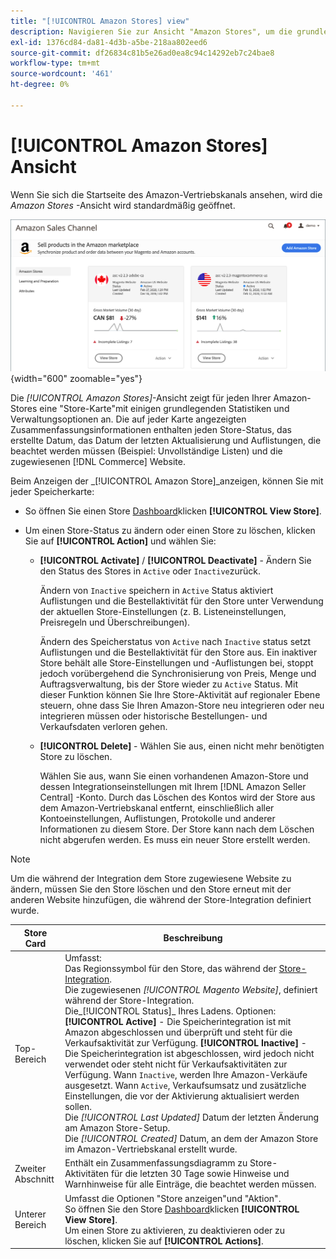 ```yaml
---
title: "[!UICONTROL Amazon Stores] view"
description: Navigieren Sie zur Ansicht "Amazon Stores", um die grundlegenden Statistiken für jeden Ihrer Amazon Stores zu überprüfen und auf die Verwaltungsoptionen zuzugreifen.
exl-id: 1376cd84-da81-4d3b-a5be-218aa802eed6
source-git-commit: df26834c81b5e26ad0ea8c94c14292eb7c24bae8
workflow-type: tm+mt
source-wordcount: '461'
ht-degree: 0%

---
```


# [!UICONTROL Amazon Stores] Ansicht

Wenn Sie sich die Startseite des Amazon-Vertriebskanals ansehen, wird die _Amazon Stores_ -Ansicht wird standardmäßig geöffnet.

![Ansicht &quot;Amazon Stores&quot;](assets/amazon-sales-channel-home-tabs.png){width="600" zoomable="yes"}

Die _[!UICONTROL Amazon Stores]_-Ansicht zeigt für jeden Ihrer Amazon-Stores eine &quot;Store-Karte&quot;mit einigen grundlegenden Statistiken und Verwaltungsoptionen an. Die auf jeder Karte angezeigten Zusammenfassungsinformationen enthalten jeden Store-Status, das erstellte Datum, das Datum der letzten Aktualisierung und Auflistungen, die beachtet werden müssen (Beispiel: Unvollständige Listen) und die zugewiesenen [!DNL Commerce] Website.

Beim Anzeigen der _[!UICONTROL Amazon Store]_anzeigen, können Sie mit jeder Speicherkarte:

- So öffnen Sie einen Store [Dashboard](./amazon-store-dashboard.md)klicken **[!UICONTROL View Store]**.

- Um einen Store-Status zu ändern oder einen Store zu löschen, klicken Sie auf **[!UICONTROL Action]** und wählen Sie:

   - **[!UICONTROL Activate]** / **[!UICONTROL Deactivate]** - Ändern Sie den Status des Stores in `Active` oder `Inactive`zurück.

      Ändern von `Inactive` speichern in `Active` Status aktiviert Auflistungen und die Bestellaktivität für den Store unter Verwendung der aktuellen Store-Einstellungen (z. B. Listeneinstellungen, Preisregeln und Überschreibungen).

      Ändern des Speicherstatus von `Active` nach `Inactive` status setzt Auflistungen und die Bestellaktivität für den Store aus. Ein inaktiver Store behält alle Store-Einstellungen und -Auflistungen bei, stoppt jedoch vorübergehend die Synchronisierung von Preis, Menge und Auftragsverwaltung, bis der Store wieder zu `Active` Status. Mit dieser Funktion können Sie Ihre Store-Aktivität auf regionaler Ebene steuern, ohne dass Sie Ihren Amazon-Store neu integrieren oder neu integrieren müssen oder historische Bestellungen- und Verkaufsdaten verloren gehen.

   - **[!UICONTROL Delete]** - Wählen Sie aus, einen nicht mehr benötigten Store zu löschen.

      Wählen Sie aus, wann Sie einen vorhandenen Amazon-Store und dessen Integrationseinstellungen mit Ihrem [!DNL Amazon Seller Central] -Konto. Durch das Löschen des Kontos wird der Store aus dem Amazon-Vertriebskanal entfernt, einschließlich aller Kontoeinstellungen, Auflistungen, Protokolle und anderer Informationen zu diesem Store. Der Store kann nach dem Löschen nicht abgerufen werden. Es muss ein neuer Store erstellt werden.

>[!NOTE]
>Um die während der Integration dem Store zugewiesene Website zu ändern, müssen Sie den Store löschen und den Store erneut mit der anderen Website hinzufügen, die während der Store-Integration definiert wurde.

| Store Card | Beschreibung |
|--- |--- |
| Top-Bereich | Umfasst: <br>Das Regionssymbol für den Store, das während der [Store-Integration](./store-integration.md).<br> Die zugewiesenen _[!UICONTROL Magento Website]_, definiert während der Store-Integration.<br>Die_[!UICONTROL Status]_ Ihres Ladens. Optionen: **[!UICONTROL Active]** - Die Speicherintegration ist mit Amazon abgeschlossen und überprüft und steht für die Verkaufsaktivität zur Verfügung. **[!UICONTROL Inactive]** - Die Speicherintegration ist abgeschlossen, wird jedoch nicht verwendet oder steht nicht für Verkaufsaktivitäten zur Verfügung. Wann `Inactive`, werden Ihre Amazon-Verkäufe ausgesetzt. Wann `Active`, Verkaufsumsatz und zusätzliche Einstellungen, die vor der Aktivierung aktualisiert werden sollen.<br>Die *[!UICONTROL Last Updated]* Datum der letzten Änderung am Amazon Store-Setup.<br>Die *[!UICONTROL Created]* Datum, an dem der Amazon Store im Amazon-Vertriebskanal erstellt wurde. |
| Zweiter Abschnitt | Enthält ein Zusammenfassungsdiagramm zu Store-Aktivitäten für die letzten 30 Tage sowie Hinweise und Warnhinweise für alle Einträge, die beachtet werden müssen. |
| Unterer Bereich | Umfasst die Optionen &quot;Store anzeigen&quot;und &quot;Aktion&quot;.<br>So öffnen Sie den Store [Dashboard](./amazon-store-dashboard.md)klicken **[!UICONTROL View Store]**.<br>Um einen Store zu aktivieren, zu deaktivieren oder zu löschen, klicken Sie auf **[!UICONTROL Actions]**. |
